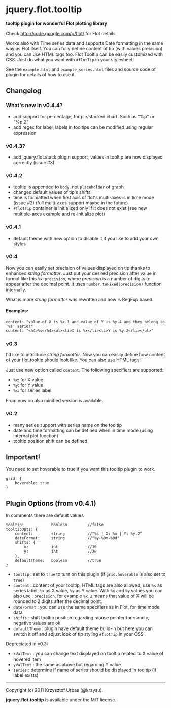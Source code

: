 # jquery.flot.tooltip #
__tooltip plugin for wonderful Flot plotting library__

Check http://code.google.com/p/flot/ for Flot details.

Works also with Time series data and supports Date formatting in the same way as Flot itself.
You can fully define content of tip (with values precision) and you can use HTML tags too.
Flot Tooltip can be easily customized with CSS. Just do what you want with `#flotTip` in your stylesheet.

See the `example.html` and `example_series.html` files and source code of plugin for details of how to use it.

## Changelog ##

### What's new in v0.4.4? ###

-	add support for percentage, for pie/stacked chart. Such as "%p" or "%p.2"
-	add regex for label, labels in tooltips can be modified using regular expression

### v0.4.3? ###

-	add jquery.flot.stack plugin support, values in tooltip are now displayed correctly (issue #3)

### v0.4.2 ###

-	tooltip is appended to `body`, not `placeholder` of graph
-	changed default values of tip's shifts
-	time is formatted when first axis of flot's multi-axes is in time mode (issue #2) (full multi-axes support maybe in the future)
-	`#flotTip` container is initialized only if it does not exist (see new multiple-axes example and re-initialize plot)

### v0.4.1 ###

-	default theme with new option to disable it if you like to add your own styles

### v0.4 ###

Now you can easily set precision of values displayed on tip thanks to enhanced _string formatter_.
Just put your desired precision after value in format like this `%x.precision`, 
where _precision_ is a number of digits to appear after the decimal point. It uses `number.toFixed(precision)` function internally.

What is more _string formatter_ was rewritten and now is RegExp based.

#### Examples: ####

	content: "value of X is %x.1 and value of Y is %y.4 and they belong to '%s' series"
	content: "<h4>%s</h4><ul><li>X is %x</li><li>Y is %y.2</li></ul>"

### v0.3 ###

I'd like to introduce _string formatter_. Now you can easily define how content of your flot.tooltip should look like.
You can also use HTML tags!

Just use new option called `content`. The following specifiers are supported:

-   `%x`: for X value
-   `%y`: for Y value
-   `%s`: for series label

From now on also minified version is available.

### v0.2 ###

-   many series support with series name on the tooltip
-   date and time formatting can be defined when in time mode (using internal plot function)
-   tooltip position shift can be defined

## Important! ##

You need to set hoverable to true if you want this tooltip plugin to work.

	grid: {
		hoverable: true 
	}

## Plugin Options (from v0.4.1) ##

In comments there are default values

	tooltip: 			boolean 		//false
	tooltipOpts: {
		content:		string			//"%s | X: %x | Y: %y.2"
		dateFormat: 	string		 	//"%y-%0m-%0d"
		shifts: { 
			x: 			int				//10
			y: 			int				//20
		},
		defaultTheme:	boolean			//true
	}

	
-   `tooltip` : set to `true` to turn on this plugin (if `grid.hoverable` is also set to `true`)
-	`content` : content of your tooltip, HTML tags are also allowed; use `%s` as series label, `%x` as X value, `%y` as Y value. 
	With `%x` and `%y` values you can also use `.precision`, for example `%x.2` means that value of X will be rounded to 2 digits after the decimal point.
-   `dateFormat` : you can use the same specifiers as in Flot, for time mode data
-   `shifts` : shift tooltip position regarding mouse pointer for `x` and `y`, negative values are ok
-	`defaultTheme` : plugin have default theme build-in but here you can switch it off and adjust look of tip styling `#flotTip` in your CSS

Depreciated in v0.3:

-   `xValText` : you can change text displayed on tooltip related to X value of hovered item
-   `yValText` : the same as above but regarding Y value
-   `series` : determine if name of series should be displayed in tooltip (if label exists)
	
* * *
Copyright (c) 2011 Krzysztof Urbas (@krzysu).

__jquery.flot.tooltip__ is available under the MIT license.